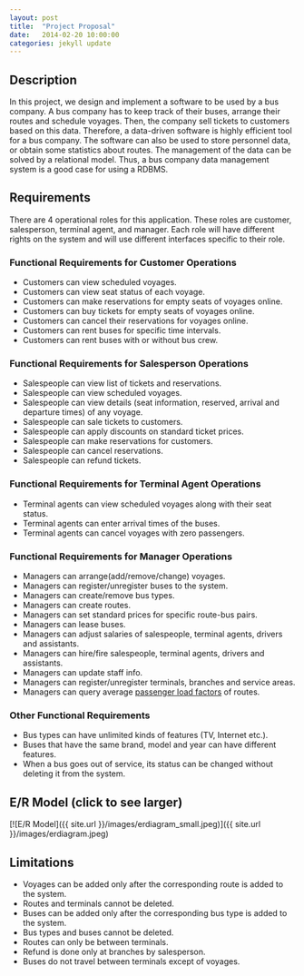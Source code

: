 ```yaml
---
layout: post
title:  "Project Proposal"
date:   2014-02-20 10:00:00
categories: jekyll update
---
```


## Description

In this project, we design and implement a software to be used by a bus company. A bus company has to keep track of their buses, arrange their routes and schedule voyages. Then, the company sell tickets to customers based on this data. Therefore, a data-driven software is highly efficient tool for a bus company. The software can also be used to store personnel data, or obtain some statistics about routes. The management of the data can be solved by a relational model. Thus, a bus company data management system is a good case for using a RDBMS.

## Requirements

There are 4 operational roles for this application. These roles are customer, salesperson, terminal agent, and manager. Each role will have different rights on the system and will use different interfaces specific to their role.

### Functional Requirements for Customer Operations

* Customers can view scheduled voyages.
* Customers can view seat status of each voyage.
* Customers can make reservations for empty seats of voyages online.
* Customers can buy tickets for empty seats of voyages online.
* Customers can cancel their reservations for voyages online.
* Customers can rent buses for specific time intervals.
* Customers can rent buses with or without bus crew.

### Functional Requirements for Salesperson Operations

* Salespeople can view list of tickets and reservations.
* Salespeople can view scheduled voyages.
* Salespeople can view details (seat information, reserved, arrival and departure times) of any voyage.
* Salespeople can sale tickets to customers.
* Salespeople can apply discounts on standard ticket prices.
* Salespeople can make reservations for customers.
* Salespeople can cancel reservations.
* Salespeople can refund tickets.

### Functional Requirements for Terminal Agent Operations

* Terminal agents can view scheduled voyages along with their seat status.
* Terminal agents can enter arrival times of the buses.
* Terminal agents can cancel voyages with zero passengers.

### Functional Requirements for Manager Operations

* Managers can arrange(add/remove/change) voyages.
* Managers can register/unregister buses to the system.
* Managers can create/remove bus types.
* Managers can create routes.
* Managers can set standard prices for specific route-bus pairs.
* Managers can lease buses.
* Managers can adjust salaries of salespeople, terminal agents,  drivers and assistants.
* Managers can hire/fire salespeople, terminal agents, drivers and assistants.
* Managers can update staff info.
* Managers can register/unregister terminals, branches and service areas.
* Managers can query average [passenger load factors](http://en.wikipedia.org/wiki/Passenger_load_factor) of routes.

### Other Functional Requirements

* Bus types can have unlimited kinds of features (TV, Internet etc.).
* Buses that have the same brand, model and year can have different features.
* When a bus goes out of service, its status can be changed without deleting it from the system.

## E/R Model (click to see larger)

[![E/R Model]({{ site.url }}/images/erdiagram_small.jpeg)]({{ site.url }}/images/erdiagram.jpeg)

## Limitations

* Voyages can be added only after the corresponding route is added to the system.
* Routes and terminals cannot be deleted.
* Buses can be added only after the corresponding bus type is added to the system.
* Bus types and buses cannot be deleted.
* Routes can only be between terminals.
* Refund is done only at branches by salesperson.
* Buses do not travel between terminals except of voyages.
